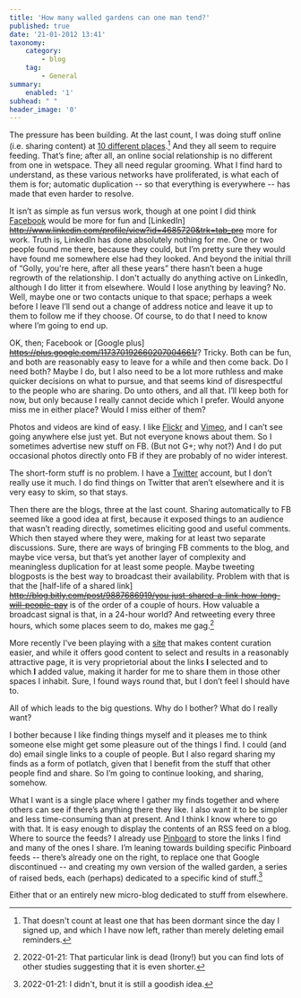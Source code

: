 ```yaml
---
title: 'How many walled gardens can one man tend?'
published: true
date: '21-01-2012 13:41'
taxonomy:
    category:
        - blog
    tag:
        - General
summary:
    enabled: '1'
subhead: " "
header_image: '0'
---
```


The pressure has been building. At the last count, I was doing stuff online (i.e. sharing content) at [10 different places](https://about.me/Jeremy_Cherfas).[^fn1] And they all seem to require feeding. That’s fine; after all, an online social relationship is no different from one in wetspace. They all need regular grooming. What I find hard to understand, as these various networks have proliferated, is what each of them is for; automatic duplication -- so that everything is everywhere -- has made that even harder to resolve.

It isn’t as simple as fun versus work, though at one point I did think [Facebook](https://facebook.com/jeremy.cherfas) would be more for fun and [LinkedIn] ~~http://www.linkedin.com/profile/view?id=4685720&trk=tab_pro~~ more for work. Truth is, LinkedIn has done absolutely nothing for me. One or two people found me there, because they could, but I’m pretty sure they would have found me somewhere else had they looked. And beyond the initial thrill of “Golly, you're here, after all these years” there hasn’t been a huge regrowth of the relationship. I don't actually do anything active on LinkedIn, although I do litter it from elsewhere. Would I lose anything by leaving? No. Well, maybe one or two contacts unique to that space; perhaps a week before I leave I’ll send out a change of address notice and leave it up to them to follow me if they choose. Of course, to do that I need to know where I’m going to end up. 

OK, then; Facebook or [Google plus] ~~https://plus.google.com/117370192660207004661/~~? Tricky. Both can be fun, and both are reasonably easy to leave for a while and then come back. Do I need both? Maybe I do, but I also need to be a lot more ruthless and make quicker decisions on what to pursue, and that seems kind of disrespectful to the people who are sharing. Do unto others, and all that. I’ll keep both for now, but only because I really cannot decide which I prefer. Would anyone miss me in either place? Would I miss either of them?

Photos and videos are kind of easy. I like [Flickr](https://www.flickr.com/photos/jcherfas/) and [Vimeo](https://vimeo.com/jeremycherfas), and I can’t see going anywhere else just yet. But not everyone knows about them. So I sometimes advertise new stuff on FB. (But not G+; why not?) And I do put occasional photos directly onto FB if they are probably of no wider interest.

The short-form stuff is no problem. I have a [Twitter](https://twitter.com/NIVavilov) account, but I don’t really use it much. I do find things on Twitter that aren’t elsewhere and it is very easy to skim, so that stays. 

Then there are the blogs, three at the last count. Sharing automatically to FB seemed like a good idea at first, because it exposed things to an audience that wasn’t reading directly, sometimes eliciting good and useful comments. Which then stayed where they were, making for at least two separate discussions. Sure, there are ways of bringing FB comments to the blog, and maybe vice versa, but that’s yet another layer of complexity and meaningless duplication for at least some people. Maybe tweeting blogposts is the best way to broadcast their availability. Problem with that is that the [half-life of a shared link] ~~http://blog.bitly.com/post/9887686919/you-just-shared-a-link-how-long-will-people-pay~~ is of the order of a couple of hours. How valuable a broadcast signal is that, in a 24-hour world? And retweeting every three hours, which some places seem to do, makes me gag.[^1]

[^1]: 2022-01-21: That particular link is dead (Irony!) but you can find lots of other studies suggesting that it is even shorter.

More recently I've been playing with a [site](https://www.scoop.it/u/jeremy-cherfas) that makes content curation easier, and while it offers good content to select and results in a reasonably attractive page, it is very proprietorial about the links **I** selected and to which **I** added value, making it harder for me to share them in those other spaces I inhabit. Sure, I found ways round that, but I don’t feel I should have to.

All of which leads to the big questions. Why do I bother? What do I really want?

I bother because I like finding things myself and it pleases me to think someone else might get some pleasure out of the things I find. I could (and do) email single links to a couple of people. But I also regard sharing my finds as a form of potlatch, given that I benefit from the stuff that other people find and share. So I’m going to continue looking, and sharing, somehow.

What I want is a single place where I gather my finds together and where others can see if there’s anything there they like. I also want it to be simpler and less time-consuming than at present. And I think I know where to go with that. It is easy enough to display the contents of an RSS feed on a blog. Where to source the feeds? I already use [Pinboard](https://pinboard.in/u:JeremyCherfas/) to store the links I find and many of the ones I share. I’m leaning towards building specific Pinboard feeds -- there’s already one on the right, to replace one that Google discontinued -- and creating my own version of the walled garden, a series of raised beds, each (perhaps) dedicated to a specific kind of stuff.[^2]

[^2]: 2022-01-21: I didn't, bnut it is still a goodish idea.

Either that or an entirely new micro-blog dedicated to stuff from elsewhere.

[^fn1]: That doesn't count at least one that has been dormant since the day I signed up, and which I have now left, rather than merely deleting email reminders. 
